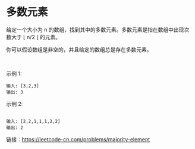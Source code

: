 # 多数元素

给定一个大小为 n 的数组，找到其中的多数元素。多数元素是指在数组中出现次数大于 ⌊ n/2 ⌋ 的元素。

你可以假设数组是非空的，并且给定的数组总是存在多数元素。

 

示例 1:
```
输入: [3,2,3]
输出: 3
```
示例 2:
```

输入: [2,2,1,1,1,2,2]
输出: 2

```
链接：https://leetcode-cn.com/problems/majority-element
